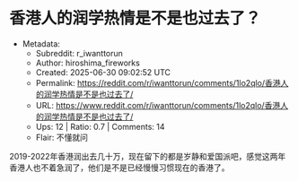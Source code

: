 # 香港人的润学热情是不是也过去了？

- Metadata:
  - Subreddit: r_iwanttorun
  - Author: hiroshima_fireworks
  - Created: 2025-06-30 09:02:52 UTC
  - Permalink: https://reddit.com/r/iwanttorun/comments/1lo2qlo/香港人的润学热情是不是也过去了/
  - URL: https://www.reddit.com/r/iwanttorun/comments/1lo2qlo/香港人的润学热情是不是也过去了/
  - Ups: 12 | Ratio: 0.7 | Comments: 14
  - Flair: 不懂就问


2019-2022年香港润出去几十万，现在留下的都是岁静和爱国派吧，感觉这两年香港人也不着急润了，他们是不是已经慢慢习惯现在的香港了。

